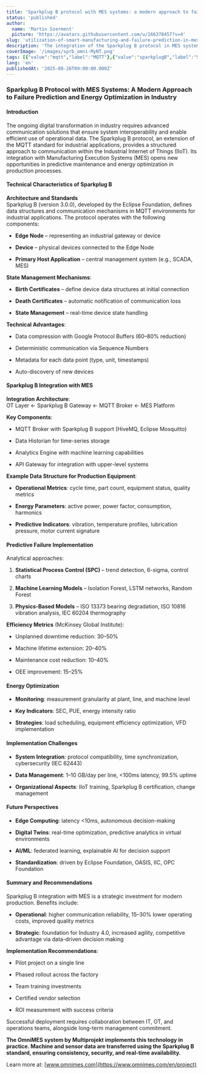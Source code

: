 ```yaml
---
title: 'Sparkplug B protocol with MES systems: a modern approach to failure prediction and energy optimization in industry'
status: 'published'
author:
  name: 'Martin Szerment'
  picture: 'https://avatars.githubusercontent.com/u/166378457?v=4'
slug: 'utilization-of-smart-manufacturing-and-failure-prediction-in-mes-with-sparkplug-b-protocol'
description: 'The integration of the Sparkplug B protocol in MES systems enhances energy efficiency and reliability in production.'
coverImage: '/images/sprb_omni-MyNT.png'
tags: [{"value":"mqtt","label":"MQTT"},{"value":"sparkplugB","label":"Sparkplug B"},{"value":"omnimes","label":"Omnimes"},{"value":"mesSystem","label":"MES system"}]
lang: 'en'
publishedAt: '2025-08-26T09:00:00.000Z'
---
```


### Sparkplug B Protocol with MES Systems: A Modern Approach to Failure Prediction and Energy Optimization in Industry

#### Introduction

The ongoing digital transformation in industry requires advanced communication solutions that ensure system interoperability and enable efficient use of operational data. The Sparkplug B protocol, an extension of the MQTT standard for industrial applications, provides a structured approach to communication within the Industrial Internet of Things (IIoT). Its integration with Manufacturing Execution Systems (MES) opens new opportunities in predictive maintenance and energy optimization in production processes.

#### Technical Characteristics of Sparkplug B

**Architecture and Standards**\
Sparkplug B (version 3.0.0), developed by the Eclipse Foundation, defines data structures and communication mechanisms in MQTT environments for industrial applications. The protocol operates with the following components:

- **Edge Node** – representing an industrial gateway or device

- **Device** – physical devices connected to the Edge Node

- **Primary Host Application** – central management system (e.g., SCADA, MES)

**State Management Mechanisms**:

- **Birth Certificates** – define device data structures at initial connection

- **Death Certificates** – automatic notification of communication loss

- **State Management** – real-time device state handling

**Technical Advantages**:

- Data compression with Google Protocol Buffers (60–80% reduction)

- Deterministic communication via Sequence Numbers

- Metadata for each data point (type, unit, timestamps)

- Auto-discovery of new devices

#### Sparkplug B Integration with MES

**Integration Architecture**:\
OT Layer ← Sparkplug B Gateway ← MQTT Broker ← MES Platform

**Key Components**:

- MQTT Broker with Sparkplug B support (HiveMQ, Eclipse Mosquitto)

- Data Historian for time-series storage

- Analytics Engine with machine learning capabilities

- API Gateway for integration with upper-level systems

**Example Data Structure for Production Equipment**:

- **Operational Metrics**: cycle time, part count, equipment status, quality metrics

- **Energy Parameters**: active power, power factor, consumption, harmonics

- **Predictive Indicators**: vibration, temperature profiles, lubrication pressure, motor current signature

#### Predictive Failure Implementation

Analytical approaches:

1. **Statistical Process Control (SPC)** – trend detection, 6-sigma, control charts

2. **Machine Learning Models** – Isolation Forest, LSTM networks, Random Forest

3. **Physics-Based Models** – ISO 13373 bearing degradation, ISO 10816 vibration analysis, IEC 60204 thermography

**Efficiency Metrics** (McKinsey Global Institute):

- Unplanned downtime reduction: 30–50%

- Machine lifetime extension: 20–40%

- Maintenance cost reduction: 10–40%

- OEE improvement: 15–25%

#### Energy Optimization

- **Monitoring**: measurement granularity at plant, line, and machine level

- **Key Indicators**: SEC, PUE, energy intensity ratio

- **Strategies**: load scheduling, equipment efficiency optimization, VFD implementation

#### Implementation Challenges

- **System Integration**: protocol compatibility, time synchronization, cybersecurity (IEC 62443)

- **Data Management**: 1–10 GB/day per line, &lt;100ms latency, 99.5% uptime

- **Organizational Aspects**: IIoT training, Sparkplug B certification, change management

#### Future Perspectives

- **Edge Computing**: latency &lt;10ms, autonomous decision-making

- **Digital Twins**: real-time optimization, predictive analytics in virtual environments

- **AI/ML**: federated learning, explainable AI for decision support

- **Standardization**: driven by Eclipse Foundation, OASIS, IIC, OPC Foundation

#### Summary and Recommendations

Sparkplug B integration with MES is a strategic investment for modern production. Benefits include:

- **Operational**: higher communication reliability, 15–30% lower operating costs, improved quality metrics

- **Strategic**: foundation for Industry 4.0, increased agility, competitive advantage via data-driven decision making

**Implementation Recommendations**:

- Pilot project on a single line

- Phased rollout across the factory

- Team training investments

- Certified vendor selection

- ROI measurement with success criteria

Successful deployment requires collaboration between IT, OT, and operations teams, alongside long-term management commitment.

**The OmniMES system by Multiprojekt implements this technology in practice. Machine and sensor data are transferred using the Sparkplug B standard, ensuring consistency, security, and real-time availability.**

Learn more at: [www.omnimes.com](https://www.omnimes.com/en/project)